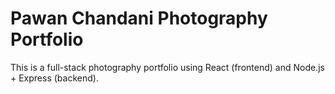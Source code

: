 # Pawan Chandani Photography Portfolio

This is a full-stack photography portfolio using React (frontend) and Node.js + Express (backend).